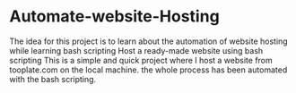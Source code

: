 # Automate-website-Hosting
The idea for this project is to learn about the automation of website hosting while learning bash scripting
Host a ready-made website using bash scripting
This is a simple and quick project where I host a website from tooplate.com on the local machine.
the whole process has been automated with the bash scripting.

